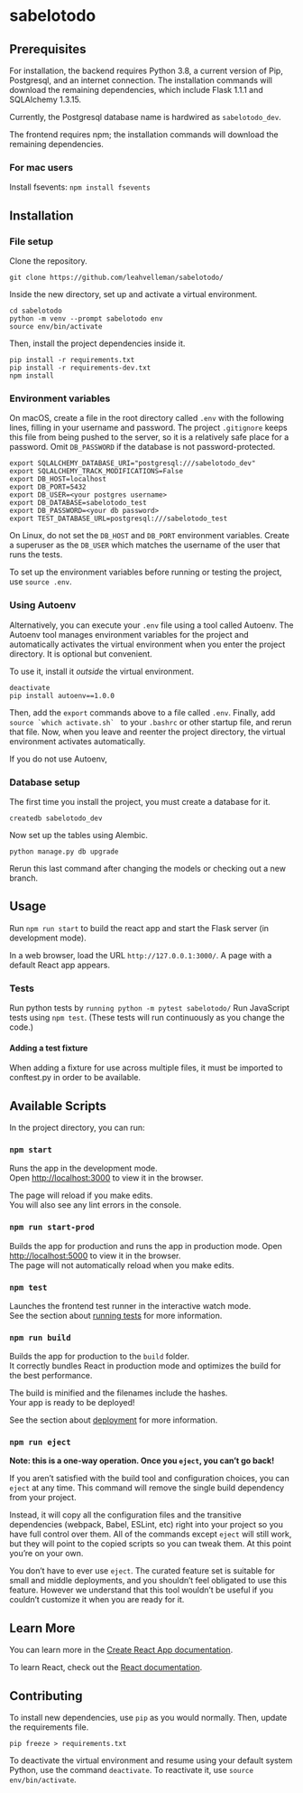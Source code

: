 # sabelotodo

## Prerequisites

For installation, the backend requires Python 3.8, a current version of Pip, Postgresql, and an internet connection. 
The installation commands will download the remaining dependencies, which include Flask 1.1.1 and SQLAlchemy 1.3.15.

Currently, the Postgresql database name is hardwired as `sabelotodo_dev`.

The frontend requires npm; the installation commands will download the remaining dependencies.

### For mac users
Install fsevents: `npm install fsevents`

## Installation

### File setup

Clone the repository. 
```
git clone https://github.com/leahvelleman/sabelotodo/
```
Inside the new directory, set up and activate a virtual environment.
```
cd sabelotodo
python -m venv --prompt sabelotodo env
source env/bin/activate
```
Then, install the project dependencies inside it.
```
pip install -r requirements.txt
pip install -r requirements-dev.txt
npm install
```

### Environment variables

On macOS, create a file in the root directory called `.env` with the following lines, filling in your username
and password. The project `.gitignore` keeps this file from being pushed to the server, so it is a relatively
safe place for a password. Omit `DB_PASSWORD` if the database is not password-protected.
```
export SQLALCHEMY_DATABASE_URI="postgresql:///sabelotodo_dev"
export SQLALCHEMY_TRACK_MODIFICATIONS=False
export DB_HOST=localhost
export DB_PORT=5432
export DB_USER=<your postgres username>
export DB_DATABASE=sabelotodo_test
export DB_PASSWORD=<your db password>
export TEST_DATABASE_URL=postgresql:///sabelotodo_test
```
On Linux, do not set the `DB_HOST` and `DB_PORT` environment variables. Create
a superuser as the `DB_USER` which matches the username of the user that runs
the tests.

To set up the environment variables before running or testing the project, use `source .env`.

### Using Autoenv

Alternatively, you can execute your `.env` file using a tool called Autoenv.
The Autoenv tool manages environment variables for the project and
automatically activates the virtual environment when you enter the project
directory. It is optional but convenient.

To use it, install it *outside* the virtual environment.
```
deactivate
pip install autoenv==1.0.0
```
Then, add the `export` commands above to a file called `.env`.  Finally, add
``source `which activate.sh` `` to your `.bashrc` or other startup file, and
rerun that file. Now, when you leave and reenter the project directory, the
virtual environment activates automatically. 

If you do not use Autoenv, 

### Database setup

The first time you install the project, you must create a database for it.
```
createdb sabelotodo_dev
```
Now set up the tables using Alembic. 
```
python manage.py db upgrade
```
Rerun this last command after changing the models or checking out a new branch.

## Usage

Run `npm run start` to build the react app and start the Flask server (in development mode).

In a web browser, load the URL `http://127.0.0.1:3000/`. A page with a default React app appears.

### Tests
Run python tests by `running python -m pytest sabelotodo/`
Run JavaScript tests using `npm test`. (These tests will run continuously as you change the code.)

#### Adding a test fixture
When adding a fixture for use across multiple files, it must be imported to conftest.py in order to be available.

## Available Scripts

In the project directory, you can run:

### `npm start`

Runs the app in the development mode.<br />
Open [http://localhost:3000](http://localhost:3000) to view it in the browser.

The page will reload if you make edits.<br />
You will also see any lint errors in the console.

### `npm run start-prod`

Builds the app for production and runs the app in production mode. Open [http://localhost:5000](http://localhost:5000) to view it in the browser.<br />
The page will not automatically reload when you make edits.

### `npm test`

Launches the frontend test runner in the interactive watch mode.<br />
See the section about [running tests](https://facebook.github.io/create-react-app/docs/running-tests) for more information.

### `npm run build`

Builds the app for production to the `build` folder.<br />
It correctly bundles React in production mode and optimizes the build for the best performance.

The build is minified and the filenames include the hashes.<br />
Your app is ready to be deployed!

See the section about [deployment](https://facebook.github.io/create-react-app/docs/deployment) for more information.

### `npm run eject`

**Note: this is a one-way operation. Once you `eject`, you can’t go back!**

If you aren’t satisfied with the build tool and configuration choices, you can `eject` at any time. This command will remove the single build dependency from your project.

Instead, it will copy all the configuration files and the transitive dependencies (webpack, Babel, ESLint, etc) right into your project so you have full control over them. All of the commands except `eject` will still work, but they will point to the copied scripts so you can tweak them. At this point you’re on your own.

You don’t have to ever use `eject`. The curated feature set is suitable for small and middle deployments, and you shouldn’t feel obligated to use this feature. However we understand that this tool wouldn’t be useful if you couldn’t customize it when you are ready for it.

## Learn More

You can learn more in the [Create React App documentation](https://facebook.github.io/create-react-app/docs/getting-started).

To learn React, check out the [React documentation](https://reactjs.org/).

## Contributing

To install new dependencies, use `pip` as you would normally. Then, update the requirements file.
```
pip freeze > requirements.txt
```
To deactivate the virtual environment and resume using your default system Python, use the command `deactivate`. To reactivate it, use `source env/bin/activate`.
